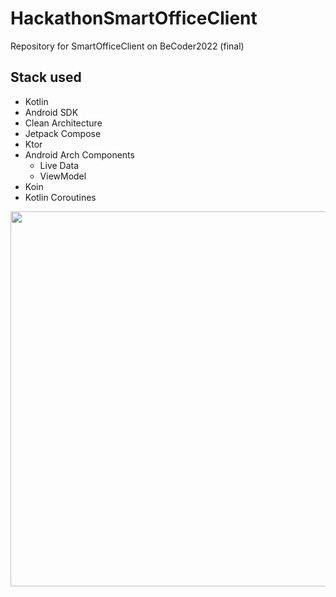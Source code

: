 # HackathonSmartOfficeClient

Repository for SmartOfficeClient on BeCoder2022 (final)

## Stack used
* Kotlin
* Android SDK
* Clean Architecture
* Jetpack Compose
* Ktor
* Android Arch Components
  * Live Data
  * ViewModel
* Koin
* Kotlin Coroutines

<img src="https://user-images.githubusercontent.com/87152110/163999529-b6089485-7881-47d7-b2cd-af61ac68cd7b.png" width = 600/>
